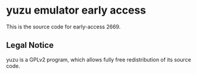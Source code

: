 yuzu emulator early access
=============

This is the source code for early-access 2669.

## Legal Notice

yuzu is a GPLv2 program, which allows fully free redistribution of its source code.
